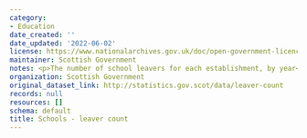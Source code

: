 ```yaml
---
category:
- Education
date_created: ''
date_updated: '2022-06-02'
license: https://www.nationalarchives.gov.uk/doc/open-government-licence/version/3/
maintainer: Scottish Government
notes: <p>The number of school leavers for each establishment, by year</p>
organization: Scottish Government
original_dataset_link: http://statistics.gov.scot/data/leaver-count
records: null
resources: []
schema: default
title: Schools - leaver count
---
```

